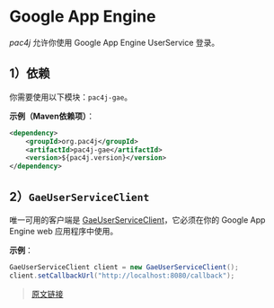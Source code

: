 # Google App Engine

*pac4j* 允许你使用 Google App Engine UserService 登录。

## 1）依赖

你需要使用以下模块：`pac4j-gae`。

**示例（Maven依赖项）**：

```xml
<dependency>
    <groupId>org.pac4j</groupId>
    <artifactId>pac4j-gae</artifactId>
    <version>${pac4j.version}</version>
</dependency>
```

## 2）`GaeUserServiceClient`

唯一可用的客户端是 [GaeUserServiceClient](https://github.com/pac4j/pac4j/blob/master/pac4j-gae/src/main/java/org/pac4j/gae/client/GaeUserServiceClient.java)，它必须在你的 Google App Engine web 应用程序中使用。

**示例**：

```java
GaeUserServiceClient client = new GaeUserServiceClient();
client.setCallbackUrl("http://localhost:8080/callback");
```

> [原文链接](https://www.pac4j.org/5.0.x/docs/clients/google-app-engine.html)
